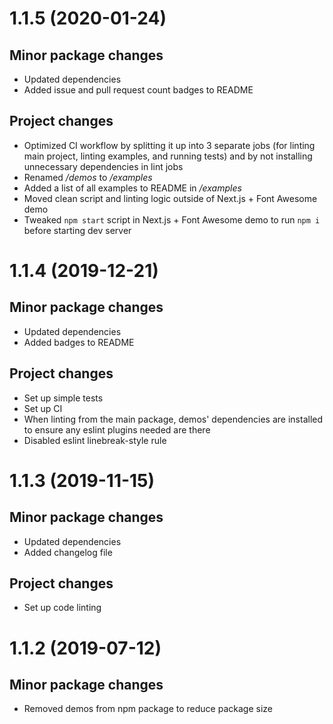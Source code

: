 # 1.1.5 (2020-01-24)

## Minor package changes

- Updated dependencies
- Added issue and pull request count badges to README

## Project changes

- Optimized CI workflow by splitting it up into 3 separate jobs (for linting
    main project, linting examples, and running tests) and by not installing
    unnecessary dependencies in lint jobs
- Renamed */demos* to */examples*
- Added a list of all examples to README in */examples*
- Moved clean script and linting logic outside of Next.js + Font Awesome demo
- Tweaked `npm start` script in Next.js + Font Awesome demo to run `npm i`
    before starting dev server

# 1.1.4 (2019-12-21)

## Minor package changes

- Updated dependencies
- Added badges to README

## Project changes

- Set up simple tests
- Set up CI
- When linting from the main package, demos' dependencies are installed to
    ensure any eslint plugins needed are there
- Disabled eslint linebreak-style rule

# 1.1.3 (2019-11-15)

## Minor package changes

- Updated dependencies
- Added changelog file

## Project changes

- Set up code linting

# 1.1.2 (2019-07-12)

## Minor package changes

- Removed demos from npm package to reduce package size
